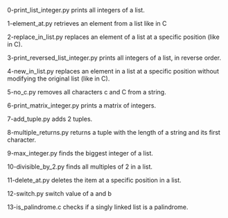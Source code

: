 0-print_list_integer.py prints all integers of a list.

1-element_at.py retrieves an element from a list like in C

2-replace_in_list.py replaces an element of a list at a specific position (like in C).

3-print_reversed_list_integer.py prints all integers of a list, in reverse order.

4-new_in_list.py replaces an element in a list at a specific position without modifying the original list (like in C).

5-no_c.py removes all characters c and C from a string.

6-print_matrix_integer.py prints a matrix of integers.

7-add_tuple.py adds 2 tuples.

8-multiple_returns.py returns a tuple with the length of a string and its first character.

9-max_integer.py finds the biggest integer of a list.

10-divisible_by_2.py finds all multiples of 2 in a list. 

11-delete_at.py deletes the item at a specific position in a list.

12-switch.py switch value of a and b

13-is_palindrome.c checks if a singly linked list is a palindrome.
